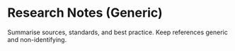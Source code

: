 # Research Notes (Generic)

Summarise sources, standards, and best practice. Keep references generic and non-identifying.
